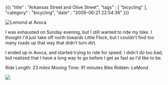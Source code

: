 {{{ "title" : "Arkansas Street and Olive Street", "tags" : [ "bicycling" ], "category" : "bicycling", "date" : "2009-06-21 22:54:36" }}}

![Lemond at Avoca](/images/blog/2009/06/lemond_at_avoca_photo0263.jpg)

I was exhausted on Sunday evening, but I still wanted to ride my bike.  I thought I'd just take off north towards Little Flock, but I couldn't find too many roads up that way that didn't turn dirt.

I ended up in Avoca, and started trying to ride for speed.  I didn't do too bad, but realized that I have a long way to go before I get as fast as I'd like to be.

Ride Length: 23 miles
Moving Time: 91 minutes
Bike Ridden: LeMond

![](/images/blog/2009/06/06-21-2009tporb.jpg)
